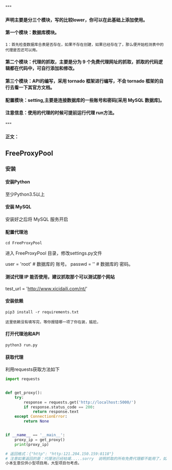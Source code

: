 """
#### 声明主要是分三个模块，写的比较lower，你可以在此基础上添加使用。

#### 第一个模块：数据库模块。
    1：首先检查数据库合表是否存在，如果不存在创建，如果已经存在了，那么便开始检测表中的代理是否还可以用。


#### 第二个模块：代理的抓取，主要是分为 9 个免费代理网址的抓取，抓取的代码逻辑都在代码中，可自行添加和修改。

#### 第三个模块：API的编写，采用 tornado 框架进行编写，不会 tornado 框架的自行去看一下其官方文档。

#### 配置模块：setting,主要是连接数据库的一些账号和密码[采用 MySQL 数据库]。

#### 注意信息：使用的代理的时候可提前运行代理 run方法。

"""
#### 正文：

## FreeProxyPool

### 安装

#### 安装Python

至少Python3.5以上

#### 安装 MySQL

安装好之后将 MySQL 服务开启

#### 配置代理池

```
cd FreeProxyPool
```

进入 FreeProxyPool 目录，修改settings.py文件

user = 'root'  # 数据库的 账号。
passwd = ''  # 数据库的 密码。
#### 测试代理 IP 能否使用，建议抓取那个可以测试那个网站
test_url = 'http://www.xicidaili.com/nt/'

#### 安装依赖

```
pip3 install -r requirements.txt

这里依赖没有填写完，等你报错哪一项了你在装，尴尬，
```

#### 打开代理池和API

```
python3 run.py
```

#### 获取代理


利用requests获取方法如下

```python
import requests


def get_proxy():
    try:
        response = requests.get('http://localhost:5000/')
        if response.status_code == 200:
            return response.text
    except ConnectionError:
        return None


if __name__ == '__main__':
    proxy_ip = get_proxy()
    print(proxy_ip)

# 返回格式：{"http": "http:121.204.150.159:8118"}
# 注意如果返回的是：代理池已经枯竭.....sorry  说明抓取的所有免费代理都不能用了，如果你还不够用，自行去买吧。
小本生意仅供小型项目用，大型项目勿考虑。
```
